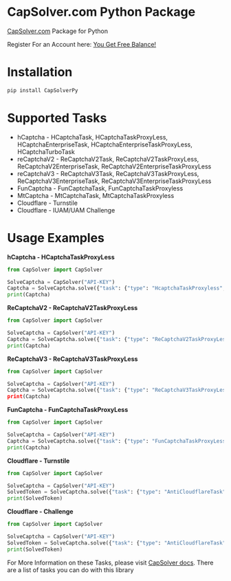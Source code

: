 # CapSolver.com Python Package
[CapSolver.com](https://capsolver.com) Package for Python

Register For an Account here: [You Get Free Balance!](https://dashboard.capsolver.com/passport/register?inviteCode=RDIXzCKSntoQ)

# Installation
```bash
pip install CapSolverPy
```

# Supported Tasks
* hCaptcha - HCaptchaTask, HCaptchaTaskProxyLess, HCaptchaEnterpriseTask, HCaptchaEnterpriseTaskProxyLess, HCaptchaTurboTask
* reCaptchaV2 - ReCaptchaV2Task, ReCaptchaV2TaskProxyLess, ReCaptchaV2EnterpriseTask, ReCaptchaV2EnterpriseTaskProxyLess
* reCaptchaV3 - ReCaptchaV3Task, ReCaptchaV3TaskProxyLess, ReCaptchaV3EnterpriseTask, ReCaptchaV3EnterpriseTaskProxyLess
* FunCaptcha - FunCaptchaTask, FunCaptchaTaskProxyless
* MtCaptcha - MtCaptchaTask, MtCaptchaTaskProxyless
* Cloudflare - Turnstile
* Cloudflare - IUAM/UAM Challenge 

# Usage Examples
**hCaptcha - HCaptchaTaskProxyLess**
```python
from CapSolver import CapSolver

SolveCaptcha = CapSolver("API-KEY")
Captcha = SolveCaptcha.solve({"task": {"type": "HcaptchaTaskProxyless", "websiteKey": "a5f74b19-9e45-40e0-b45d-47ff91b7a6c2","websiteURL": "https://accounts.hcaptcha.com/demo"}})
print(Captcha)
```
**ReCaptchaV2 - ReCaptchaV2TaskProxyLess**
```python
from CapSolver import CapSolver

SolveCaptcha = CapSolver("API-KEY")
Captcha = SolveCaptcha.solve({"task": {"type": "ReCaptchaV2TaskProxyLess", "websiteKey": "6Le-wvkSAAAAAPBMRTvw0Q4Muexq9bi0DJwx_mJ-","websiteURL": "https://www.google.com/recaptcha/api2/demo"}})
print(Captcha)
```
**ReCaptchaV3 - ReCaptchaV3TaskProxyLess**
```python
from CapSolver import CapSolver

SolveCaptcha = CapSolver("API-KEY")
Captcha = SolveCaptcha.solve({"task": {"type": "ReCaptchaV3TaskProxyLess", "websiteKey": "6Le-wvkSAAAAAPBMRTvw0Q4Muexq9bi0DJwx_mJ-","websiteURL": "https://www.google.com/recaptcha/api2/demo", "pageAction": "login", minScore": 0.7}})
print(Captcha)
```
**FunCaptcha - FunCaptchaTaskProxyLess**
```python
from CapSolver import CapSolver

SolveCaptcha = CapSolver("API-KEY")
Captcha = SolveCaptcha.solve({"task": {"type": "FunCaptchaTaskProxyLess", "websitePublicKey": "","websiteURL": ""}})
print(Captcha)
```
**Cloudflare - Turnstile**
```python
from CapSolver import CapSolver

SolveCaptcha = CapSolver("API-KEY")
SolvedToken = SolveCaptcha.solve({"task": {"type": "AntiCloudflareTask", "websiteURL": "https://peet.ws/turnstile-test/non-interactive.html","websiteKey": "0x4AAAAAAABS7vwvV6VFfMcD", "metadata": {"type": "turnstile"}, "proxy": "user:pass@ip:port"}})
print(SolvedToken)
```
**Cloudflare - Challenge**
```python
from CapSolver import CapSolver

SolveCaptcha = CapSolver("API-KEY")
SolvedToken = SolveCaptcha.solve({"task": {"type": "AntiCloudflareTask", "websiteURL": "https://minecraftpocket-servers.com/login/", "html": "<your challenge html source code>", "metadata": {"type": "challenge"}, "proxy": "user:pass@ip:port"}})
print(SolvedToken)
```

For More Information on these Tasks, please visit [CapSolver docs](https://docs.capsolver.com/guide/getting-started.html). There are a list of tasks you can do with this library

